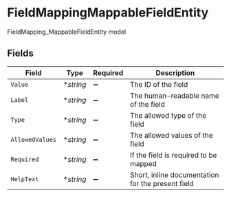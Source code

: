# FieldMappingMappableFieldEntity

FieldMapping_MappableFieldEntity model


## Fields

| Field                                             | Type                                              | Required                                          | Description                                       |
| ------------------------------------------------- | ------------------------------------------------- | ------------------------------------------------- | ------------------------------------------------- |
| `Value`                                           | **string*                                         | :heavy_minus_sign:                                | The ID of the field                               |
| `Label`                                           | **string*                                         | :heavy_minus_sign:                                | The human-readable name of the field              |
| `Type`                                            | **string*                                         | :heavy_minus_sign:                                | The allowed type of the field                     |
| `AllowedValues`                                   | **string*                                         | :heavy_minus_sign:                                | The allowed values of the field                   |
| `Required`                                        | **string*                                         | :heavy_minus_sign:                                | If the field is required to be mapped             |
| `HelpText`                                        | **string*                                         | :heavy_minus_sign:                                | Short, inline documentation for the present field |